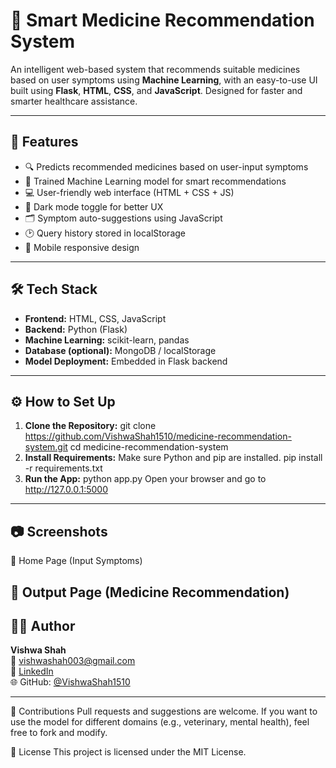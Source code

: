 # 💊 Smart Medicine Recommendation System

An intelligent web-based system that recommends suitable medicines based on user symptoms using **Machine Learning**, with an easy-to-use UI built using **Flask**, **HTML**, **CSS**, and **JavaScript**. Designed for faster and smarter healthcare assistance.

---

## 🚀 Features

- 🔍 Predicts recommended medicines based on user-input symptoms  
- 🧠 Trained Machine Learning model for smart recommendations  
- 💻 User-friendly web interface (HTML + CSS + JS)  
- 🌙 Dark mode toggle for better UX  
- 🗂 Symptom auto-suggestions using JavaScript  
- 🕑 Query history stored in localStorage  
- 📱 Mobile responsive design

---

## 🛠 Tech Stack

- **Frontend:** HTML, CSS, JavaScript  
- **Backend:** Python (Flask)  
- **Machine Learning:** scikit-learn, pandas  
- **Database (optional):** MongoDB / localStorage  
- **Model Deployment:** Embedded in Flask backend

---

## ⚙️ How to Set Up

1. **Clone the Repository:**
   git clone https://github.com/VishwaShah1510/medicine-recommendation-system.git
   cd medicine-recommendation-system
2. **Install Requirements:**
Make sure Python and pip are installed.
pip install -r requirements.txt
3. **Run the App:**
python app.py
Open your browser and go to http://127.0.0.1:5000
---
## 📷 Screenshots

🏥 Home Page (Input Symptoms)

💊 Output Page (Medicine Recommendation)
---

## 🙋‍♀️ Author
**Vishwa Shah**  
📧 [vishwashah003@gmail.com](mailto:vishwashah003@gmail.com)  
🔗 [LinkedIn](https://linkedin.com/in/vishwashah151003)  
🌐 GitHub: [@VishwaShah1510](https://github.com/VishwaShah1510)

---
🤝 Contributions
Pull requests and suggestions are welcome.
If you want to use the model for different domains (e.g., veterinary, mental health), feel free to fork and modify.

📌 License
This project is licensed under the MIT License.
